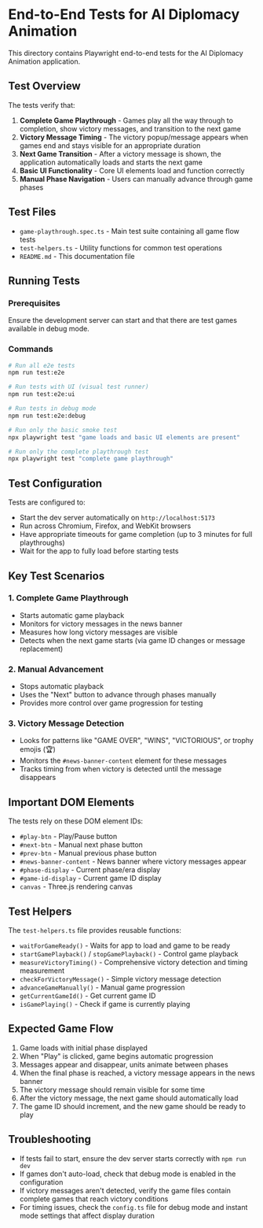 # End-to-End Tests for AI Diplomacy Animation

This directory contains Playwright end-to-end tests for the AI Diplomacy Animation application.

## Test Overview

The tests verify that:

1. **Complete Game Playthrough** - Games play all the way through to completion, show victory messages, and transition to the next game
2. **Victory Message Timing** - The victory popup/message appears when games end and stays visible for an appropriate duration
3. **Next Game Transition** - After a victory message is shown, the application automatically loads and starts the next game
4. **Basic UI Functionality** - Core UI elements load and function correctly
5. **Manual Phase Navigation** - Users can manually advance through game phases

## Test Files

- `game-playthrough.spec.ts` - Main test suite containing all game flow tests
- `test-helpers.ts` - Utility functions for common test operations
- `README.md` - This documentation file

## Running Tests

### Prerequisites

Ensure the development server can start and that there are test games available in debug mode.

### Commands

```bash
# Run all e2e tests
npm run test:e2e

# Run tests with UI (visual test runner)
npm run test:e2e:ui

# Run tests in debug mode
npm run test:e2e:debug

# Run only the basic smoke test
npx playwright test "game loads and basic UI elements are present"

# Run only the complete playthrough test
npx playwright test "complete game playthrough"
```

## Test Configuration

Tests are configured to:
- Start the dev server automatically on `http://localhost:5173`
- Run across Chromium, Firefox, and WebKit browsers
- Have appropriate timeouts for game completion (up to 3 minutes for full playthroughs)
- Wait for the app to fully load before starting tests

## Key Test Scenarios

### 1. Complete Game Playthrough
- Starts automatic game playback
- Monitors for victory messages in the news banner
- Measures how long victory messages are visible
- Detects when the next game starts (via game ID changes or message replacement)

### 2. Manual Advancement
- Stops automatic playback
- Uses the "Next" button to advance through phases manually
- Provides more control over game progression for testing

### 3. Victory Message Detection
- Looks for patterns like "GAME OVER", "WINS", "VICTORIOUS", or trophy emojis (🏆)
- Monitors the `#news-banner-content` element for these messages
- Tracks timing from when victory is detected until the message disappears

## Important DOM Elements

The tests rely on these DOM element IDs:
- `#play-btn` - Play/Pause button
- `#next-btn` - Manual next phase button  
- `#prev-btn` - Manual previous phase button
- `#news-banner-content` - News banner where victory messages appear
- `#phase-display` - Current phase/era display
- `#game-id-display` - Current game ID display
- `canvas` - Three.js rendering canvas

## Test Helpers

The `test-helpers.ts` file provides reusable functions:

- `waitForGameReady()` - Waits for app to load and game to be ready
- `startGamePlayback()` / `stopGamePlayback()` - Control game playback
- `measureVictoryTiming()` - Comprehensive victory detection and timing measurement
- `checkForVictoryMessage()` - Simple victory message detection
- `advanceGameManually()` - Manual game progression
- `getCurrentGameId()` - Get current game ID
- `isGamePlaying()` - Check if game is currently playing

## Expected Game Flow

1. Game loads with initial phase displayed
2. When "Play" is clicked, game begins automatic progression
3. Messages appear and disappear, units animate between phases
4. When the final phase is reached, a victory message appears in the news banner
5. The victory message should remain visible for some time
6. After the victory message, the next game should automatically load
7. The game ID should increment, and the new game should be ready to play

## Troubleshooting

- If tests fail to start, ensure the dev server starts correctly with `npm run dev`
- If games don't auto-load, check that debug mode is enabled in the configuration
- If victory messages aren't detected, verify the game files contain complete games that reach victory conditions
- For timing issues, check the `config.ts` file for debug mode and instant mode settings that affect display duration